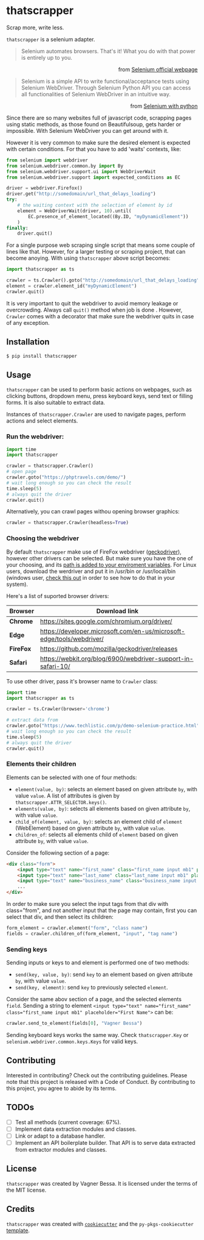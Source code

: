 # thatscrapper

Scrap more, write less.

`thatscrapper` is a selenium adapter.

>Selenium automates browsers. That's it! What you do with that power is entirely up to you.

<div style="text-align: right;">
<p>from <a href="https://www.selenium.dev/">Selenium official webpage</a></p>
</div>

>Selenium is a simple API to write functional/acceptance tests using Selenium WebDriver. Through Selenium Python API you can access all functionalities of Selenium WebDriver in an intuitive way.

<div style="text-align: right;">
<p>from <a href="https://selenium-python.readthedocs.io/index.html">Selenium with python</a></p>
</div>

Since there are so many websites full of javascript code, scrapping pages using static methods, as those found on Beautifulsoup, gets harder or impossible. With Selenium WebDriver you can get around with it.

However it is very common to make sure the desired element is expected with certain conditions. For that you have to add 'waits' contexts, like:

```python
from selenium import webdriver
from selenium.webdriver.common.by import By
from selenium.webdriver.support.ui import WebDriverWait
from selenium.webdriver.support import expected_conditions as EC

driver = webdriver.Firefox()
driver.get("http://somedomain/url_that_delays_loading")
try:
    # the waiting context with the selection of element by id
    element = WebDriverWait(driver, 10).until(
        EC.presence_of_element_located((By.ID, "myDynamicElement"))
    )
finally:
    driver.quit()
```

For a single purpose web scraping single script that means some couple of lines like that. However, for a larger testing or scraping project, that can become anoying. With using `thatscrapper` above script becomes:

```python
import thatscrapper as ts

crawler = ts.Crawler().goto("http://somedomain/url_that_delays_loading")
element = crawler.element_id("myDynamicElement")
crawler.quit()
```

It is very important to quit the webdriver to avoid memory leakage or overcrowding. Always call `quit()` method when job is done . However, `Crawler` comes with a decorator that make sure the webdriver quits in case of any exception.


## Installation

```bash
$ pip install thatscrapper
```

## Usage

`thatscrapper` can be used to perform basic actions on webpages, such as clicking buttons, dropdown menu, press keyboard keys, send text or filling forms. It is also suitable to extract data.

Instances of `thatscrapper.Crawler` are used to navigate pages, perform actions and select elements.


### Run the webdriver:


```python
import time
import thatscrapper

crawler = thatscrapper.Crawler()
# open page
crawler.goto("https://phptravels.com/demo/")
# wait long enough so you can check the result
time.sleep(5)
# always quit the driver
crawler.quit()
```

Alternatively, you can crawl pages withou opening browser graphics:

```python
crawler = thatscrapper.Crawler(headless=True)

```

### Choosing the webdriver

By default `thatscrapper` make use of FireFox webdriver ([geckodriver](https://github.com/mozilla/geckodriver/releases)), however other drivers can be selected. But make sure you have the one of your choosing, and its [path is added to your enviroment variables](https://selenium-python.readthedocs.io/installation.html#drivers). For Linux users, download the werdriver and put it in /usr/bin or /usr/local/bin (windows user, [check this out](https://stackoverflow.com/a/56926716/13599189) in order to see how to do that in your system).

Here's a list of suported browser drivers:

| **Browser**  | **Download link** |
| ----------   | ----------------- |
| **Chrome**   | https://sites.google.com/chromium.org/driver/ |
| **Edge**     | https://developer.microsoft.com/en-us/microsoft-edge/tools/webdriver/ |
| **FireFox**  | https://github.com/mozilla/geckodriver/releases |
| **Safari**   | https://webkit.org/blog/6900/webdriver-support-in-safari-10/ |

To use other driver, pass it's browser name to ```Crawler``` class:

```python
import time
import thatscrapper as ts

crawler = ts.Crawler(browser='chrome')

# extract data from
crawler.goto("https://www.techlistic.com/p/demo-selenium-practice.html")
# wait long enough so you can check the result
time.sleep(5)
# always quit the driver
crawler.quit()
```

### Elements their children

Elements can be selected with one of four methods:

- `element(value, by)`: selects an element based on given attribute `by`, with value `value`. A list of attributes is given by `thatscrapper.ATTR_SELECTOR.keys()`.
- `elements(value, by)`: selects all elements based on given attribute `by`, with value `value`.
- `child_of(element, value, by)`: selects an element child of `element` (WebElement) based on given attribute `by`, with value `value`.
- `children_of`: selects all elements child of `element` based on given attribute `by`, with value `value`.

Consider the following section of a page:

```html
<div class="form">
    <input type="text" name="first_name" class="first_name input mb1" placeholder="First Name">
    <input type="text" name="last_name" class="last_name input mb1" placeholder="Last Name">
    <input type="text" name="business_name" class="business_name input mb1" placeholder="Business Name">
    ...
</div>
```

In order to make sure you select the input tags from that div with class="from", and not another input that the page may contain, first you can select that div, and then select its children:

```python
form_element = crawler.element("form", "class name")
fields = crawler.children_of(form_element, "input", "tag name")
``` 

### Sending keys

Sending inputs or keys to and element is performed one of two methods:

- `send(key, value, by)`: send `key` to an element based on given attribute `by`, with value `value`.
- `send(key, element)`: send `key` to previously selected `element`.

Consider the same abov section of a page, and the selected elements `field`. Sending a string to element `<input type="text" name="first_name" class="first_name input mb1" placeholder="First Name">` can be:

```python
crawler.send_to_element(fields[0], "Vagner Bessa")
```

Sending keyboard keys works the same way. Check `thatscrapper.Key` or `selenium.webdriver.common.keys.Keys` for valid keys.

## Contributing

Interested in contributing? Check out the contributing guidelines. Please note that this project is released with a Code of Conduct. By contributing to this project, you agree to abide by its terms.

## TODOs

- [ ] Test all methods (current coverage: 67%).  
- [ ] Implement data extraction modules and classes.  
- [ ] Link or adapt to a database handler.
- [ ] Implement an API boilerplate builder. That API is to serve data extracted from extractor modules and classes.  

## License

`thatscrapper` was created by Vagner Bessa. It is licensed under the terms of the MIT license.

## Credits

`thatscrapper` was created with [`cookiecutter`](https://cookiecutter.readthedocs.io/en/latest/) and the `py-pkgs-cookiecutter` [template](https://github.com/py-pkgs/py-pkgs-cookiecutter).
